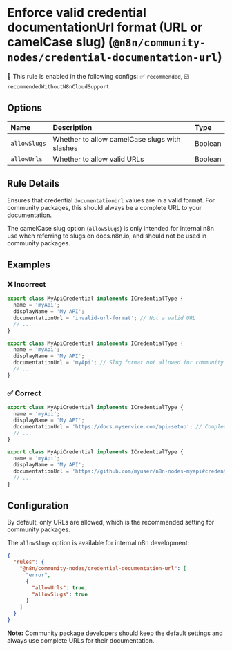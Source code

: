 # Enforce valid credential documentationUrl format (URL or camelCase slug) (`@n8n/community-nodes/credential-documentation-url`)

💼 This rule is enabled in the following configs: ✅ `recommended`, ☑️ `recommendedWithoutN8nCloudSupport`.

<!-- end auto-generated rule header -->

## Options

<!-- begin auto-generated rule options list -->

| Name         | Description                                   | Type    |
| :----------- | :-------------------------------------------- | :------ |
| `allowSlugs` | Whether to allow camelCase slugs with slashes | Boolean |
| `allowUrls`  | Whether to allow valid URLs                   | Boolean |

<!-- end auto-generated rule options list -->

## Rule Details

Ensures that credential `documentationUrl` values are in a valid format. For community packages, this should always be a complete URL to your documentation.

The camelCase slug option (`allowSlugs`) is only intended for internal n8n use when referring to slugs on docs.n8n.io, and should not be used in community packages.

## Examples

### ❌ Incorrect

```typescript
export class MyApiCredential implements ICredentialType {
  name = 'myApi';
  displayName = 'My API';
  documentationUrl = 'invalid-url-format'; // Not a valid URL
  // ...
}
```

```typescript
export class MyApiCredential implements ICredentialType {
  name = 'myApi';
  displayName = 'My API';
  documentationUrl = 'myApi'; // Slug format not allowed for community packages
  // ...
}
```

### ✅ Correct

```typescript
export class MyApiCredential implements ICredentialType {
  name = 'myApi';
  displayName = 'My API';
  documentationUrl = 'https://docs.myservice.com/api-setup'; // Complete URL to documentation
  // ...
}
```

```typescript
export class MyApiCredential implements ICredentialType {
  name = 'myApi';
  displayName = 'My API';
  documentationUrl = 'https://github.com/myuser/n8n-nodes-myapi#credentials'; // GitHub README section
  // ...
}
```

## Configuration

By default, only URLs are allowed, which is the recommended setting for community packages.

The `allowSlugs` option is available for internal n8n development:

```json
{
  "rules": {
    "@n8n/community-nodes/credential-documentation-url": [
      "error",
      {
        "allowUrls": true,
        "allowSlugs": true
      }
    ]
  }
}
```

**Note:** Community package developers should keep the default settings and always use complete URLs for their documentation.
